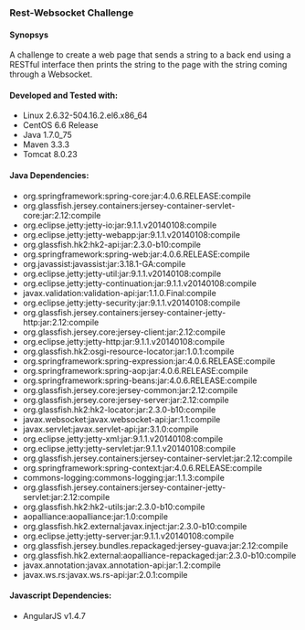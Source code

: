 
<h3>Rest-Websocket Challenge</h3>

<h4>Synopsys</h4>

<p>
	A challenge to create a web page that sends a string to a back end using a RESTful interface
	then prints the string to the page with the string coming through a Websocket.
</p>

<h4>Developed and Tested with:</h4>
<ul>
	<li>Linux 2.6.32-504.16.2.el6.x86_64</li>
	<li>CentOS 6.6 Release</li>
	<li>Java 1.7.0_75</li>
	<li>Maven 3.3.3</li>
	<li>Tomcat 8.0.23</li>
</ul>

<h4>Java Dependencies:</h4>
<ul>
	<li>org.springframework:spring-core:jar:4.0.6.RELEASE:compile</li>
	<li>org.glassfish.jersey.containers:jersey-container-servlet-core:jar:2.12:compile</li>
	<li>org.eclipse.jetty:jetty-io:jar:9.1.1.v20140108:compile</li>
	<li>org.eclipse.jetty:jetty-webapp:jar:9.1.1.v20140108:compile</li>
	<li>org.glassfish.hk2:hk2-api:jar:2.3.0-b10:compile</li>
	<li>org.springframework:spring-web:jar:4.0.6.RELEASE:compile</li>
	<li>org.javassist:javassist:jar:3.18.1-GA:compile</li>
	<li>org.eclipse.jetty:jetty-util:jar:9.1.1.v20140108:compile</li>
	<li>org.eclipse.jetty:jetty-continuation:jar:9.1.1.v20140108:compile</li>
	<li>javax.validation:validation-api:jar:1.1.0.Final:compile</li>
	<li>org.eclipse.jetty:jetty-security:jar:9.1.1.v20140108:compile</li>
	<li>org.glassfish.jersey.containers:jersey-container-jetty-http:jar:2.12:compile</li>
	<li>org.glassfish.jersey.core:jersey-client:jar:2.12:compile</li>
	<li>org.eclipse.jetty:jetty-http:jar:9.1.1.v20140108:compile</li>
	<li>org.glassfish.hk2:osgi-resource-locator:jar:1.0.1:compile</li>
	<li>org.springframework:spring-expression:jar:4.0.6.RELEASE:compile</li>
	<li>org.springframework:spring-aop:jar:4.0.6.RELEASE:compile</li>
	<li>org.springframework:spring-beans:jar:4.0.6.RELEASE:compile</li>
	<li>org.glassfish.jersey.core:jersey-common:jar:2.12:compile</li>
	<li>org.glassfish.jersey.core:jersey-server:jar:2.12:compile</li>
	<li>org.glassfish.hk2:hk2-locator:jar:2.3.0-b10:compile</li>
	<li>javax.websocket:javax.websocket-api:jar:1.1:compile</li>
	<li>javax.servlet:javax.servlet-api:jar:3.1.0:compile</li>
	<li>org.eclipse.jetty:jetty-xml:jar:9.1.1.v20140108:compile</li>
	<li>org.eclipse.jetty:jetty-servlet:jar:9.1.1.v20140108:compile</li>
	<li>org.glassfish.jersey.containers:jersey-container-servlet:jar:2.12:compile</li>
	<li>org.springframework:spring-context:jar:4.0.6.RELEASE:compile</li>
	<li>commons-logging:commons-logging:jar:1.1.3:compile</li>
	<li>org.glassfish.jersey.containers:jersey-container-jetty-servlet:jar:2.12:compile</li>
	<li>org.glassfish.hk2:hk2-utils:jar:2.3.0-b10:compile</li>
	<li>aopalliance:aopalliance:jar:1.0:compile</li>
	<li>org.glassfish.hk2.external:javax.inject:jar:2.3.0-b10:compile</li>
	<li>org.eclipse.jetty:jetty-server:jar:9.1.1.v20140108:compile</li>
	<li>org.glassfish.jersey.bundles.repackaged:jersey-guava:jar:2.12:compile</li>
	<li>org.glassfish.hk2.external:aopalliance-repackaged:jar:2.3.0-b10:compile</li>
	<li>javax.annotation:javax.annotation-api:jar:1.2:compile</li>
	<li>javax.ws.rs:javax.ws.rs-api:jar:2.0.1:compile</li>
</ul>

<h4>Javascript Dependencies:</h4>
<ul>
	<li>AngularJS v1.4.7</li>
</ul>
